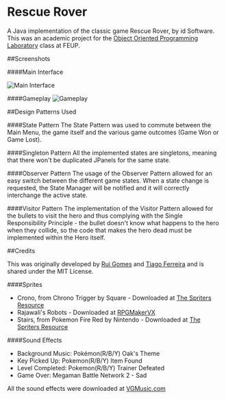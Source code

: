 Rescue Rover
===========

A Java implementation of the classic game Rescue Rover, by id Software. This was an academic project for the [Object Oriented Programming Laboratory](https://sigarra.up.pt/feup/en/UCURR_GERAL.FICHA_UC_VIEW?pv_ocorrencia_id=333122) class at FEUP.

##Screenshots

####Main Interface

![Main Interface](http://ruigomes.me/uploads/rescue-rover-screenshot.png)

####Gameplay
![Gameplay](http://ruigomes.me/uploads/rescue-rover-animated-screenshot.gif)

##Design Patterns Used

####State Pattern
The State Pattern was used to commute between the Main Menu, the game itself and the various game outcomes (Game Won or Game Lost).

####Singleton Pattern
All the implemented states are singletons, meaning that there won't be duplicated JPanels for the same state.

####Observer Pattern
The usage of the Observer Pattern allowed for an easy switch between the different game states. When a state change is requested, the State Manager will be notified and it will correctly interchange the active state.

####Visitor Pattern
The implementation of the Visitor Pattern allowed for the bullets to visit the hero and thus complying with the Single Responsibility Principle - the bullet doesn't know what happens to the hero when they collide, so the code that makes the hero dead must be implemented within the Hero itself.

##Credits

This was originally developed by [Rui Gomes](http://www.github.com/ruigomeseu) and [Tiago Ferreira](http://www.github.com/tiagommferreira) and is shared under the MIT License.

####Sprites
* Crono, from Chrono Trigger by Square - Downloaded at [The Spriters Resource](http://www.spriters-resource.com/snes/chronotrigger/sheet/2514/)
* Rajawali's Robots - Downloaded at [RPGMakerVX](http://www.rpgmakervx.net/index.php?showtopic=54606)
* Stairs, from Pokemon Fire Red by Nintendo - Downloaded at [The Spriters Resource](http://www.spriters-resource.com/game_boy_advance/pokemonfireredleafgreen/sheet/23724/)

####Sound Effects
* Background Music: Pokémon(R/B/Y) Oak's Theme
* Key Picked Up: Pokemon(R/B/Y) Item Found
* Level Completed: Pokemon(R/B/Y) Trainer Defeated
* Game Over: Megaman Battle Network 2 - Sad

All the sound effects were downloaded at [VGMusic.com](http://www.vgmusic.com/music/console/nintendo/gameboy/)